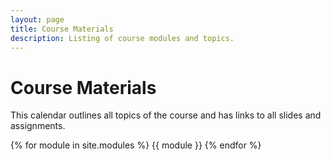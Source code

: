 ```yaml
---
layout: page
title: Course Materials
description: Listing of course modules and topics.
---
```


# Course Materials
This calendar outlines all topics of the course and has links to all slides and assignments.

{% for module in site.modules %}
{{ module }}
{% endfor %}

